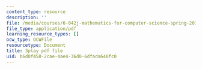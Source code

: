```yaml
---
content_type: resource
description: ''
file: /media/courses/6-042j-mathematics-for-computer-science-spring-2015/b6d0f4582cae4ae436d06dfada640fc0_5wCZqdCDafc.pdf
file_type: application/pdf
learning_resource_types: []
ocw_type: OCWFile
resourcetype: Document
title: 3play pdf file
uid: b6d0f458-2cae-4ae4-36d0-6dfada640fc0
---
```

